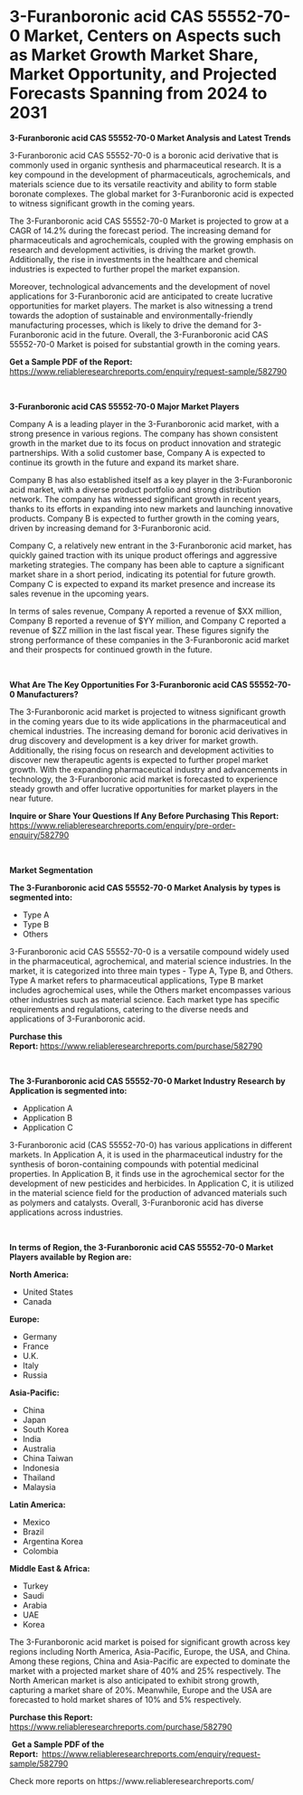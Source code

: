 <p><h1>3-Furanboronic acid CAS 55552-70-0 Market, Centers on Aspects such as Market Growth Market Share, Market Opportunity, and Projected Forecasts Spanning from 2024 to 2031</h1></p><p><strong>3-Furanboronic acid CAS 55552-70-0 Market Analysis and Latest Trends</strong></p>
<p><p>3-Furanboronic acid CAS 55552-70-0 is a boronic acid derivative that is commonly used in organic synthesis and pharmaceutical research. It is a key compound in the development of pharmaceuticals, agrochemicals, and materials science due to its versatile reactivity and ability to form stable boronate complexes. The global market for 3-Furanboronic acid is expected to witness significant growth in the coming years.</p><p>The 3-Furanboronic acid CAS 55552-70-0 Market is projected to grow at a CAGR of 14.2% during the forecast period. The increasing demand for pharmaceuticals and agrochemicals, coupled with the growing emphasis on research and development activities, is driving the market growth. Additionally, the rise in investments in the healthcare and chemical industries is expected to further propel the market expansion.</p><p>Moreover, technological advancements and the development of novel applications for 3-Furanboronic acid are anticipated to create lucrative opportunities for market players. The market is also witnessing a trend towards the adoption of sustainable and environmentally-friendly manufacturing processes, which is likely to drive the demand for 3-Furanboronic acid in the future. Overall, the 3-Furanboronic acid CAS 55552-70-0 Market is poised for substantial growth in the coming years.</p></p>
<p><strong>Get a Sample PDF of the Report:&nbsp;</strong> <a href="https://www.reliableresearchreports.com/enquiry/request-sample/582790">https://www.reliableresearchreports.com/enquiry/request-sample/582790</a></p>
<p>&nbsp;</p>
<p><strong>3-Furanboronic acid CAS 55552-70-0 Major Market Players</strong></p>
<p><p>Company A is a leading player in the 3-Furanboronic acid market, with a strong presence in various regions. The company has shown consistent growth in the market due to its focus on product innovation and strategic partnerships. With a solid customer base, Company A is expected to continue its growth in the future and expand its market share.</p><p>Company B has also established itself as a key player in the 3-Furanboronic acid market, with a diverse product portfolio and strong distribution network. The company has witnessed significant growth in recent years, thanks to its efforts in expanding into new markets and launching innovative products. Company B is expected to further growth in the coming years, driven by increasing demand for 3-Furanboronic acid.</p><p>Company C, a relatively new entrant in the 3-Furanboronic acid market, has quickly gained traction with its unique product offerings and aggressive marketing strategies. The company has been able to capture a significant market share in a short period, indicating its potential for future growth. Company C is expected to expand its market presence and increase its sales revenue in the upcoming years.</p><p>In terms of sales revenue, Company A reported a revenue of $XX million, Company B reported a revenue of $YY million, and Company C reported a revenue of $ZZ million in the last fiscal year. These figures signify the strong performance of these companies in the 3-Furanboronic acid market and their prospects for continued growth in the future.</p></p>
<p>&nbsp;</p>
<p><strong>What Are The Key Opportunities For 3-Furanboronic acid CAS 55552-70-0 Manufacturers?</strong></p>
<p><p>The 3-Furanboronic acid market is projected to witness significant growth in the coming years due to its wide applications in the pharmaceutical and chemical industries. The increasing demand for boronic acid derivatives in drug discovery and development is a key driver for market growth. Additionally, the rising focus on research and development activities to discover new therapeutic agents is expected to further propel market growth. With the expanding pharmaceutical industry and advancements in technology, the 3-Furanboronic acid market is forecasted to experience steady growth and offer lucrative opportunities for market players in the near future.</p></p>
<p><strong>Inquire or Share Your Questions If Any Before Purchasing This Report:</strong> <a href="https://www.reliableresearchreports.com/enquiry/pre-order-enquiry/582790">https://www.reliableresearchreports.com/enquiry/pre-order-enquiry/582790</a></p>
<p>&nbsp;</p>
<p><strong>Market Segmentation</strong></p>
<p><strong>The 3-Furanboronic acid CAS 55552-70-0 Market Analysis by types is segmented into:</strong></p>
<p><ul><li>Type A</li><li>Type B</li><li>Others</li></ul></p>
<p><p>3-Furanboronic acid CAS 55552-70-0 is a versatile compound widely used in the pharmaceutical, agrochemical, and material science industries. In the market, it is categorized into three main types - Type A, Type B, and Others. Type A market refers to pharmaceutical applications, Type B market includes agrochemical uses, while the Others market encompasses various other industries such as material science. Each market type has specific requirements and regulations, catering to the diverse needs and applications of 3-Furanboronic acid.</p></p>
<p><strong>Purchase this Report:&nbsp;</strong><a href="https://www.reliableresearchreports.com/purchase/582790">https://www.reliableresearchreports.com/purchase/582790</a></p>
<p>&nbsp;</p>
<p><strong>The 3-Furanboronic acid CAS 55552-70-0 Market Industry Research by Application is segmented into:</strong></p>
<p><ul><li>Application A</li><li>Application B</li><li>Application C</li></ul></p>
<p><p>3-Furanboronic acid (CAS 55552-70-0) has various applications in different markets. In Application A, it is used in the pharmaceutical industry for the synthesis of boron-containing compounds with potential medicinal properties. In Application B, it finds use in the agrochemical sector for the development of new pesticides and herbicides. In Application C, it is utilized in the material science field for the production of advanced materials such as polymers and catalysts. Overall, 3-Furanboronic acid has diverse applications across industries.</p></p>
<p>&nbsp;</p>
<p><strong>In terms of Region, the 3-Furanboronic acid CAS 55552-70-0 Market Players available by Region are:</strong></p>
<p>
    <p> <strong> North America: </strong>
        <ul>
            <li>United States</li>
            <li>Canada</li>
        </ul>
        </p> 
    <p> <strong> Europe: </strong>
        <ul>
            <li>Germany</li>
            <li>France</li>
            <li>U.K.</li>
            <li>Italy</li>
            <li>Russia</li>
        </ul>
        </p> 
    <p> <strong> Asia-Pacific: </strong>
        <ul>
            <li>China</li>
            <li>Japan</li>
            <li>South Korea</li>
            <li>India</li>
            <li>Australia</li>
            <li>China Taiwan</li>
            <li>Indonesia</li>
            <li>Thailand</li>
            <li>Malaysia</li>
        </ul>
        </p> 
    <p> <strong> Latin America: </strong>
        <ul>
            <li>Mexico</li>
            <li>Brazil</li>
            <li>Argentina Korea</li>
            <li>Colombia</li>
        </ul>
        </p> 
    <p> <strong> Middle East & Africa: </strong>
        <ul>
            <li>Turkey</li>
            <li>Saudi</li>
            <li>Arabia</li>
            <li>UAE</li>
            <li>Korea</li>
        </ul>
    </p>
    </p>
<p><p>The 3-Furanboronic acid market is poised for significant growth across key regions including North America, Asia-Pacific, Europe, the USA, and China. Among these regions, China and Asia-Pacific are expected to dominate the market with a projected market share of 40% and 25% respectively. The North American market is also anticipated to exhibit strong growth, capturing a market share of 20%. Meanwhile, Europe and the USA are forecasted to hold market shares of 10% and 5% respectively.</p></p>
<p><strong>Purchase this Report: </strong><a href="https://www.reliableresearchreports.com/purchase/582790">https://www.reliableresearchreports.com/purchase/582790</a></p>
<p>&nbsp;<strong>Get a Sample PDF of the Report:&nbsp;&nbsp;</strong><a href="https://www.reliableresearchreports.com/enquiry/request-sample/582790">https://www.reliableresearchreports.com/enquiry/request-sample/582790</a></p>
<p><strong></strong></p>
<p>Check more reports on https://www.reliableresearchreports.com/</p>